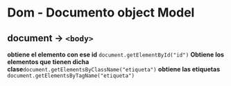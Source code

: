 # Dom - Documento object Model

## document -> `<body>`

**obtiene el elemento con ese id** `document.getElementById("id")`
**Obtiene los elementos que tienen dicha clase**`document.getElementsByClassName("etiqueta")`
**obtiene las etiquetas** `document.getElementsByTagName("etiqueta")`
